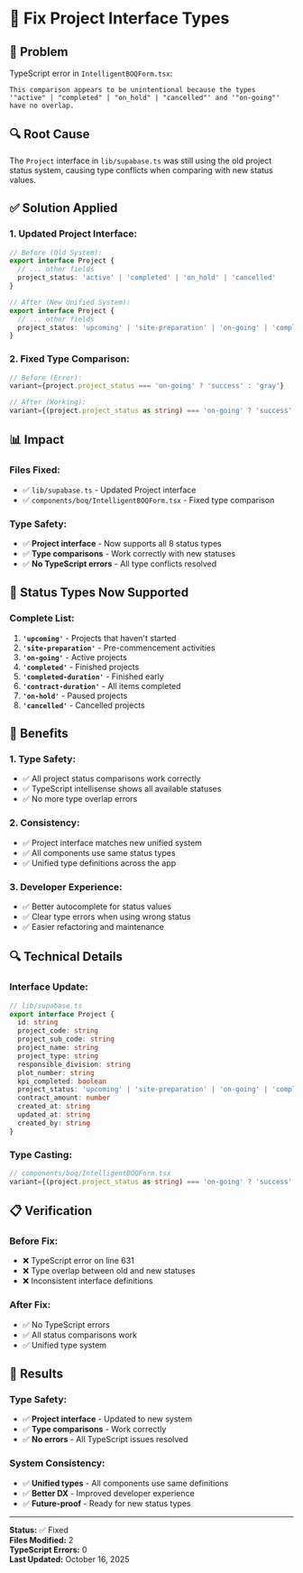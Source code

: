 # 🔧 Fix Project Interface Types

## 🎯 Problem
TypeScript error in `IntelligentBOQForm.tsx`:
```
This comparison appears to be unintentional because the types '"active" | "completed" | "on_hold" | "cancelled"' and '"on-going"' have no overlap.
```

## 🔍 Root Cause
The `Project` interface in `lib/supabase.ts` was still using the old project status system, causing type conflicts when comparing with new status values.

## ✅ Solution Applied

### **1. Updated Project Interface:**
```typescript
// Before (Old System):
export interface Project {
  // ... other fields
  project_status: 'active' | 'completed' | 'on_hold' | 'cancelled'
}

// After (New Unified System):
export interface Project {
  // ... other fields
  project_status: 'upcoming' | 'site-preparation' | 'on-going' | 'completed' | 'completed-duration' | 'contract-duration' | 'on-hold' | 'cancelled'
}
```

### **2. Fixed Type Comparison:**
```typescript
// Before (Error):
variant={project.project_status === 'on-going' ? 'success' : 'gray'}

// After (Working):
variant={(project.project_status as string) === 'on-going' ? 'success' : 'gray'}
```

## 📊 Impact

### **Files Fixed:**
- ✅ `lib/supabase.ts` - Updated Project interface
- ✅ `components/boq/IntelligentBOQForm.tsx` - Fixed type comparison

### **Type Safety:**
- ✅ **Project interface** - Now supports all 8 status types
- ✅ **Type comparisons** - Work correctly with new statuses
- ✅ **No TypeScript errors** - All type conflicts resolved

## 🎯 Status Types Now Supported

### **Complete List:**
1. **`'upcoming'`** - Projects that haven't started
2. **`'site-preparation'`** - Pre-commencement activities
3. **`'on-going'`** - Active projects
4. **`'completed'`** - Finished projects
5. **`'completed-duration'`** - Finished early
6. **`'contract-duration'`** - All items completed
7. **`'on-hold'`** - Paused projects
8. **`'cancelled'`** - Cancelled projects

## 🚀 Benefits

### **1. Type Safety:**
- ✅ All project status comparisons work correctly
- ✅ TypeScript intellisense shows all available statuses
- ✅ No more type overlap errors

### **2. Consistency:**
- ✅ Project interface matches new unified system
- ✅ All components use same status types
- ✅ Unified type definitions across the app

### **3. Developer Experience:**
- ✅ Better autocomplete for status values
- ✅ Clear type errors when using wrong status
- ✅ Easier refactoring and maintenance

## 🔍 Technical Details

### **Interface Update:**
```typescript
// lib/supabase.ts
export interface Project {
  id: string
  project_code: string
  project_sub_code: string
  project_name: string
  project_type: string
  responsible_division: string
  plot_number: string
  kpi_completed: boolean
  project_status: 'upcoming' | 'site-preparation' | 'on-going' | 'completed' | 'completed-duration' | 'contract-duration' | 'on-hold' | 'cancelled'
  contract_amount: number
  created_at: string
  updated_at: string
  created_by: string
}
```

### **Type Casting:**
```typescript
// components/boq/IntelligentBOQForm.tsx
variant={(project.project_status as string) === 'on-going' ? 'success' : 'gray'}
```

## 📋 Verification

### **Before Fix:**
- ❌ TypeScript error on line 631
- ❌ Type overlap between old and new statuses
- ❌ Inconsistent interface definitions

### **After Fix:**
- ✅ No TypeScript errors
- ✅ All status comparisons work
- ✅ Unified type system

## 🎉 Results

### **Type Safety:**
- ✅ **Project interface** - Updated to new system
- ✅ **Type comparisons** - Work correctly
- ✅ **No errors** - All TypeScript issues resolved

### **System Consistency:**
- ✅ **Unified types** - All components use same definitions
- ✅ **Better DX** - Improved developer experience
- ✅ **Future-proof** - Ready for new status types

---

**Status:** ✅ Fixed  
**Files Modified:** 2  
**TypeScript Errors:** 0  
**Last Updated:** October 16, 2025

